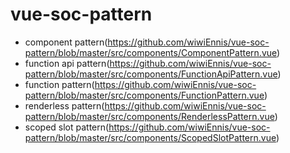 # vue-soc-pattern

- component pattern(https://github.com/wiwiEnnis/vue-soc-pattern/blob/master/src/components/ComponentPattern.vue)
- function api pattern(https://github.com/wiwiEnnis/vue-soc-pattern/blob/master/src/components/FunctionApiPattern.vue)
- function pattern(https://github.com/wiwiEnnis/vue-soc-pattern/blob/master/src/components/FunctionPattern.vue)
- renderless pattern(https://github.com/wiwiEnnis/vue-soc-pattern/blob/master/src/components/RenderlessPattern.vue)
- scoped slot pattern(https://github.com/wiwiEnnis/vue-soc-pattern/blob/master/src/components/ScopedSlotPattern.vue)
